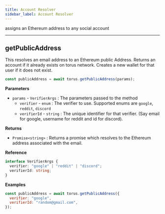 ```yaml
---
title: Account Resolver
sidebar_label: Account Resolver
---
```


assigns an Ethereum address to any social account

---

## getPublicAddress

This resolves an email address to an Ethereum public Address. Returns an account
if it already exists on torus network. Creates a new wallet for that user if it
does not exist.

```javascript
const publicAddress = await torus.getPublicAddress(params);
```

**Parameters**

- `params` - `VerifierArgs` : The parameters passed to the method
  - `verifier` - `enum` : The verifier to use. Supported enums are `google`,
    `reddit`, `discord`
  - `verifierId` - `string` : The unique identifier for that verifier. \(Say
    email for google, username for reddit and id for discord\).

**Returns**

- `Promise<string>` : Returns a promise which resolves to the Ethereum address
  associated with the email.

**Reference**

```typescript
interface VerifierArgs {
  verifier: "google" | "reddit" | "discord";
  verifierId: string;
}
```

**Examples**

```javascript
const publicAddress = await torus.getPublicAddress({
  verifier: "google",
  verifierId: "random@gmail.com",
});
```

##
